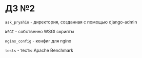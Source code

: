 # ДЗ №2

`ask_pryahin` - директория, созданная с помощью django-admin

`WSGI` - собственно WSGI скрипты 

`nginx_config` - конфиг для nginx

`tests` - тесты Apache Benchmark
